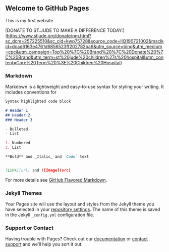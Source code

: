 ## Welcome to GitHub Pages

This is my first website

[DONATE TO ST.JUDE TO MAKE A DIFFERENCE TODAY:]
(https://www.stjude.org/donate/pm.html?sc_dcm=257225510&sc_cid=kwp75728&source_code=IIQ190721002&msclkid=dcad6163e4761d6856523ff202782ba6&utm_source=bing&utm_medium=cpc&utm_campaign=Top%20%7C%20Brand%20%7C%20Donate%20%7C%20Brand&utm_term=st%20jude%20children%27s%20hospital&utm_content=Core%20Term%20%3E%20Children%20Hospital)


### Markdown

Markdown is a lightweight and easy-to-use syntax for styling your writing. It includes conventions for

```markdown
Syntax highlighted code block

# Header 1
## Header 2
### Header 3

- Bulleted
- List

1. Numbered
2. List

**Bold** and _Italic_ and `Code` text


[Link](url) and ![Image](src)
```

For more details see [GitHub Flavored Markdown](https://guides.github.com/features/mastering-markdown/).

### Jekyll Themes

Your Pages site will use the layout and styles from the Jekyll theme you have selected in your [repository settings](https://github.com/getmagic-shilpa-gupta/getmagic-shilpa-gupta.github.io/settings). The name of this theme is saved in the Jekyll `_config.yml` configuration file.

### Support or Contact

Having trouble with Pages? Check out our [documentation](https://help.github.com/categories/github-pages-basics/) or [contact support](https://github.com/contact) and we’ll help you sort it out.
